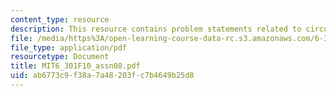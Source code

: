 ```yaml
---
content_type: resource
description: This resource contains problem statements related to circuit dependencies.
file: /media/https%3A/open-learning-course-data-rc.s3.amazonaws.com/6-301-solid-state-circuits-fall-2010/ab6773c9f38a7a48203fc7b4649b25d8_MIT6_301F10_assn08.pdf
file_type: application/pdf
resourcetype: Document
title: MIT6_301F10_assn08.pdf
uid: ab6773c9-f38a-7a48-203f-c7b4649b25d8
---
```

